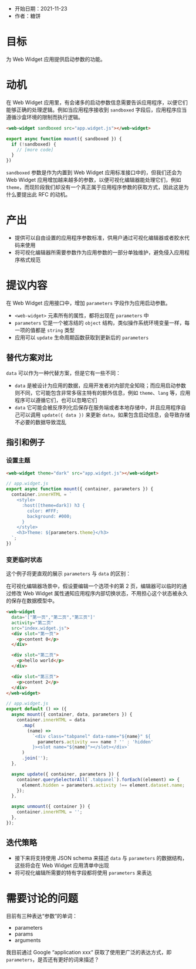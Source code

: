 - 开始日期：2021-11-23
- 作者：糖饼

# 目标

为 Web Widget 应用提供启动参数的功能。

# 动机

在 Web Widget 应用里，有会诸多的启动参数信息需要告诉应用程序，以便它们能够正确的处理逻辑。例如当应用程序接收到 `sandboxed` 字段后，应用程序应当遵循沙盒环境的限制而执行逻辑。

```html
<web-widget sandboxed src="app.widget.js"></web-widget>
```

```js
export async function mount({ sandboxed }) {
  if (!sandboxed) {
    // [more code]
  }
})
```

`sandboxed` 参数是作为内置到 Web Widget 应用标准接口中的，但我们还会为 Web Widget 应用增加越来越多的参数，以便可视化编辑器能处理它们，例如 `theme`，而现阶段我们却没有一个真正属于应用程序参数的获取方式，因此这是为什么要提出此 RFC 的动机。

# 产出

- 提供可以自由设置的应用程序参数标准，供用户通过可视化编辑器或者胶水代码来使用
- 将可视化编辑器所需要参数作为应用参数的一部分单独维护，避免侵入应用程序格式规范

# 提议内容

在 Web Widget 应用接口中，增加 `parameters` 字段作为应用启动参数。

- `<web-widget>` 元素所有的属性，都将出现在 `parameters` 中
- `parameters` 它是一个被冻结的 `object` 结构，类似操作系统环境变量一样，每一项的值都是 `string` 类型
- 应用可以 `update` 生命周期函数获取到更新后的 `parameters`

## 替代方案对比

`data` 可以作为一种代替方案，但是它有一些不同：

- `data` 是被设计为应用的数据，应用开发者对内部完全知晓；而应用启动参数则不同，它可能包含非常多宿主特有的额外信息，例如 `theme`、`lang` 等，应用程序可以遵循它们，也可以忽略它们
- `data` 它可能会被反序列化后保存在服务端或者本地存储中，并且应用程序自己可以调用 `update({ data })` 来更新 `data`，如果包含启动信息，会导致存储不必要的数据导致混乱

## 指引和例子

### 设置主题

```html
<web-widget theme="dark" src="app.widget.js"></web-widget>
```

```js
// app.widget.js
export async function mount({ container, parameters }) {
  container.innerHTML = `
    <style>
      :host([theme=dark]) h3 {
        color: #FFF;
        background: #000;
      }
    </style>
    <h3>Theme: ${parameters.theme}</h3>
  `;
})
```

### 变更临时状态

这个例子将更直观的展示 `parameters` 与 `data` 的区别：

在可视化编辑器场景中，假设要编辑一个选项卡的第 2 页，编辑器可以临时的通过修改 Web Widget 属性通知应用程序内部切换状态，不用担心这个状态被永久的保存在数据模型中。

```html
<web-widget
  data='["第一页","第二页","第三页"]'
  activity="第二页"
  src="index.widget.js">
  <div slot="第一页">
    <p>content 0</p>
  </div>

  <div slot="第二页">
    <p>hello world</p>
  </div>

  <div slot="第三页">
    <p>content 2</p>
  </div>
</web-widget>
```

```js
// app.widget.js
export default () => ({
  async mount({ container, data, parameters }) {
    container.innerHTML = data
      .map(
        (name) =>
          `<div class="tabpanel" data-name="${name}" ${
            parameters.activity === name ? '' : 'hidden'
          }><slot name="${name}"></slot></div>`
      )
      .join('');
  },

  async update({ container, parameters }) {
    container.querySelectorAll(`.tabpanel`).forEach((element) => {
      element.hidden = parameters.activity !== element.dataset.name;
    });
  },

  async unmount({ container }) {
    container.innerHTML = '';
  },
});
```

## 迭代策略

- 接下来将支持使用 JSON schema 来描述 `data` 与 `parameters` 的数据结构，这些将会在 Web Widget 应用清单中出现
- 将可视化编辑所需要的特有字段都将使用 `parameters` 来表达

# 需要讨论的问题

目前有三种表达“参数”的单词：

- parameters
- params
- arguments

我目前通过 Google “application xxx“ 获取了使用更广泛的表达方式，即 `parameters`，是否还有更好的词来描述？

